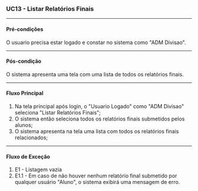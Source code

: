 ### UC13 - Listar Relatórios Finais
---
#### Pré-condições
O usuario precisa estar logado e constar no sistema como "ADM Divisao".

---
#### Pós-condição
O sistema apresenta uma tela com uma lista de todos os relatórios finais. 

---
#### Fluxo Principal
1. Na tela principal após login, o "Usuario Logado" como "ADM Divisao" seleciona "Listar Relatórios Finais";
2. O sistema então seleciona todos os relatórios finais submetidos pelos alunos; 
3. O sistema apresenta na tela uma lista com todos os relatórios finais relacionados;

---
#### Fluxo de Exceção
1. E1 - Listagem vazia
2. E1.1 - Em caso de não houver nenhum relatório final submetido por qualquer usuário "Aluno", o sistema exibirá uma mensagem de erro. 
